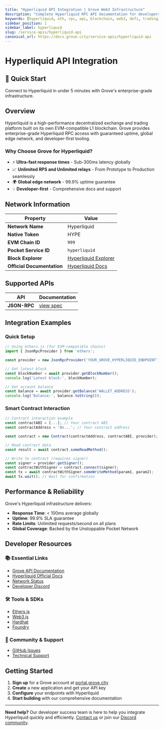 ```yaml
---
title: "Hyperliquid API Integration | Grove Web3 Infrastructure"
description: "Complete Hyperliquid RPC API documentation for developers. Fast, reliable Hyperliquid blockchain access with Grove's enterprise infrastructure. Get started in minutes."
keywords: [hyperliquid, eth, rpc, api, blockchain, web3, defi, trading, evm, grove, infrastructure, developers, integration]
sidebar_position: 1
sidebar_label: hyperliquid
slug: /service-apis/hyperliquid-api
canonical_url: https://docs.grove.city/service-apis/hyperliquid-api
---
```


# Hyperliquid API Integration

<div style={{background: "linear-gradient(135deg, #00d4ff 0%, #007bff 100%)", color: "white", padding: "1.5rem", borderRadius: "8px", margin: "1rem 0"}}>
  <h2 style={{color: "white", marginTop: 0}}>🚀 Quick Start</h2>
  <p style={{marginBottom: 0, fontSize: "1.1rem"}}>Connect to Hyperliquid in under 5 minutes with Grove's enterprise-grade infrastructure.</p>
</div>

## Overview

Hyperliquid is a high-performance decentralized exchange and trading platform built on its own EVM-compatible L1 blockchain. Grove provides enterprise-grade Hyperliquid RPC access with guaranteed uptime, global edge network, and developer-first tooling.

### Why Choose Grove for Hyperliquid?

- ⚡ **Ultra-fast response times** - Sub-300ms latency globally
- 📈 **Unlimited RPS and Unlimited relays** - From Prototype to Production seamlessly
- 🌍 **Global edge network** - 99.9% uptime guarantee
- 💡 **Developer-first** - Comprehensive docs and support

## Network Information

| Property | Value |
|----------|-------|
| **Network Name** | Hyperliquid |
| **Native Token** | HYPE |
| **EVM Chain ID** | `999` |
| **Pocket Service ID** | `hyperliquid` |
| **Block Explorer** | [Hyperliquid Explorer](https://app.hyperliquid.xyz/explorer) |
| **Official Documentation** | [Hyperliquid Docs](https://hyperliquid.gitbook.io/hyperliquid-docs) |

## Supported APIs

| API | Documentation |
| --- | ------------- |
| **JSON-RPC** | [view spec](../grove-api/api-definition/definition#json-rpc-supported-methods) |

## Integration Examples

### Quick Setup

```javascript
// Using ethers.js (for EVM-compatible chains)
import { JsonRpcProvider } from 'ethers';

const provider = new JsonRpcProvider('YOUR_GROVE_HYPERLIQUID_ENDPOINT');

// Get latest block
const blockNumber = await provider.getBlockNumber();
console.log('Latest block:', blockNumber);

// Get account balance
const balance = await provider.getBalance('WALLET_ADDRESS');
console.log('Balance:', balance.toString());
```

### Smart Contract Interaction

```javascript
// Contract interaction example
const contractABI = [...]; // Your contract ABI
const contractAddress = '0x...'; // Your contract address

const contract = new Contract(contractAddress, contractABI, provider);

// Read contract data
const result = await contract.someReadMethod();

// Write to contract (requires signer)
const signer = provider.getSigner();
const contractWithSigner = contract.connect(signer);
const tx = await contractWithSigner.someWriteMethod(param1, param2);
await tx.wait(); // Wait for confirmation
```

## Performance & Reliability

Grove's Hyperliquid infrastructure delivers:

- **Response Time**: < 100ms average globally
- **Uptime**: 99.9% SLA guarantee
- **Rate Limits**: Unlimited requests/second on all plans
- **Global Coverage**: Backed by the Unstoppable Pocket Network

## Developer Resources

### 📚 Essential Links
- [Grove API Documentation](../grove-api/overview/grove-api)
- [Hyperliquid Official Docs](https://hyperliquid.gitbook.io/hyperliquid-docs)
- [Network Status](https://status.grove.city)
- [Developer Discord](https://discord.gg/build-with-grove)

### 🛠️ Tools & SDKs
- [Ethers.js](https://docs.ethers.io/)
- [Web3.js](https://web3js.readthedocs.io/)
- [Hardhat](https://hardhat.org/)
- [Foundry](https://getfoundry.sh/)

### 💬 Community & Support
- [GitHub Issues](https://github.com/buildwithgrove/path)
- [Technical Support](https://discord.com/channels/824324475256438814/1150805396085293106)

## Getting Started

1. **Sign up** for a Grove account at [portal.grove.city](https://portal.grove.city)
2. **Create** a new application and get your API key
3. **Configure** your endpoints with Hyperliquid
4. **Start building** with our comprehensive documentation

---

<div style={{background: "#f8f9fa", padding: "1rem", borderLeft: "4px solid #007bff", margin: "1rem 0"}}>
  <strong>Need help?</strong> Our developer success team is here to help you integrate Hyperliquid quickly and efficiently. <a href="mailto:portal@grove.city">Contact us</a> or join our <a href="https://discord.gg/build-with-grove">Discord community</a>.
</div>
